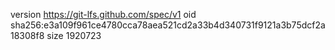 version https://git-lfs.github.com/spec/v1
oid sha256:e3a109f961ce4780cca78aea521cd2a33b4d340731f9121a3b75dcf2a18308f8
size 1920723

